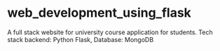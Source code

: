 # web_development_using_flask
A full stack website for university course application for students.
Tech stack
backend: Python Flask,
Database: MongoDB
